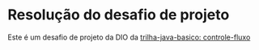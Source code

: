 # Resolução do desafio de projeto

Este é um desafio de projeto da DIO da [trilha-java-basico: controle-fluxo](https://github.com/digitalinnovationone/trilha-java-basico/tree/main/desafios/controle-fluxo)